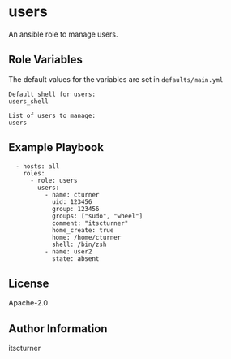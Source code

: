 users
=====

An ansible role to manage users.

Role Variables
--------------
The default values for the variables are set in `defaults/main.yml`
```
Default shell for users:
users_shell

List of users to manage:
users
```

Example Playbook
----------------
```
  - hosts: all
    roles:
      - role: users
        users:
          - name: cturner
            uid: 123456
            group: 123456
            groups: ["sudo", "wheel"]
            comment: "itscturner"
            home_create: true
            home: /home/cturner
            shell: /bin/zsh
          - name: user2
            state: absent
```

License
-------

Apache-2.0

Author Information
------------------

itscturner
